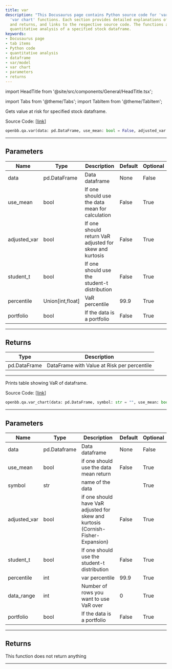 ```yaml
---
title: var
description: "This Docusaurus page contains Python source code for 'var/model' and"
  'var chart' functions. Each section provides detailed explanations of parameters
  and returns, and links to the respective source code. The functions are a part of
  quantitative analysis of a specified stock dataframe.
keywords:
- Docusaurus page
- tab items
- Python code
- quantitative analysis
- dataframe
- var/model
- var chart
- parameters
- returns
---
```


import HeadTitle from '@site/src/components/General/HeadTitle.tsx';

<HeadTitle title="qa.var - Reference | OpenBB SDK Docs" />

import Tabs from '@theme/Tabs';
import TabItem from '@theme/TabItem';

<Tabs>
<TabItem value="model" label="Model" default>

Gets value at risk for specified stock dataframe.

Source Code: [[link](https://github.com/OpenBB-finance/OpenBBTerminal/tree/main/openbb_terminal/common/quantitative_analysis/qa_model.py#L224)]

```python
openbb.qa.var(data: pd.DataFrame, use_mean: bool = False, adjusted_var: bool = False, student_t: bool = False, percentile: Union[int, float] = 99.9, portfolio: bool = False)
```

---

## Parameters

| Name | Type | Description | Default | Optional |
| ---- | ---- | ----------- | ------- | -------- |
| data | pd.DataFrame | Data dataframe | None | False |
| use_mean | bool | If one should use the data mean for calculation | False | True |
| adjusted_var | bool | If one should return VaR adjusted for skew and kurtosis | False | True |
| student_t | bool | If one should use the student-t distribution | False | True |
| percentile | Union[int,float] | VaR percentile | 99.9 | True |
| portfolio | bool | If the data is a portfolio | False | True |


---

## Returns

| Type | Description |
| ---- | ----------- |
| pd.DataFrame | DataFrame with Value at Risk per percentile |
---

</TabItem>
<TabItem value="view" label="Chart">

Prints table showing VaR of dataframe.

Source Code: [[link](https://github.com/OpenBB-finance/OpenBBTerminal/tree/main/openbb_terminal/common/quantitative_analysis/qa_view.py#L1048)]

```python
openbb.qa.var_chart(data: pd.DataFrame, symbol: str = "", use_mean: bool = False, adjusted_var: bool = False, student_t: bool = False, percentile: float = 99.9, data_range: int = 0, portfolio: bool = False)
```

---

## Parameters

| Name | Type | Description | Default | Optional |
| ---- | ---- | ----------- | ------- | -------- |
| data | pd.Dataframe | Data dataframe | None | False |
| use_mean | bool | if one should use the data mean return | False | True |
| symbol | str | name of the data |  | True |
| adjusted_var | bool | if one should have VaR adjusted for skew and kurtosis (Cornish-Fisher-Expansion) | False | True |
| student_t | bool | If one should use the student-t distribution | False | True |
| percentile | int | var percentile | 99.9 | True |
| data_range | int | Number of rows you want to use VaR over | 0 | True |
| portfolio | bool | If the data is a portfolio | False | True |


---

## Returns

This function does not return anything

---

</TabItem>
</Tabs>
